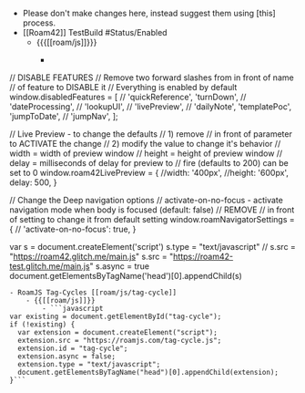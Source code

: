 - Please don't make changes here, instead suggest them using [this] process.
- [[Roam42]] TestBuild #Status/Enabled
    - {{{[[roam/js]]}}}
        - ```javascript

// DISABLE FEATURES
// Remove two forward slashes from in front of name 
// of feature to DISABLE it
// Everything is enabled by default
window.disabledFeatures = [
  // 'quickReference',
   'turnDown',
  // 'dateProcessing',
  // 'lookupUI',
  // 'livePreview',
  // 'dailyNote',
   'templatePoc',
   'jumpToDate',
  // 'jumpNav',
];

// Live Preview - to change the defaults 
// 1) remove // in front of parameter to ACTIVATE the change
// 2) modify the value to change it's behavior
// width  = width of preview window
// height = height of preview window
// delay  = milliseconds of delay for preview to 
// 			fire (defaults to 200) can be set to 0
window.roam42LivePreview = {
  //width:	'400px',
  //height: '600px',
  delay: 500,
}


// Change the Deep navigation options
// activate-on-no-focus - activate navigation mode when body is focused (default: false)
// REMOVE // in front of setting to change it from default setting
window.roamNavigatorSettings = {
//   'activate-on-no-focus': true, 
}

var s = document.createElement('script')
	s.type = "text/javascript"
  //  s.src =  "https://roam42.glitch.me/main.js"
   	s.src =  "https://roam42-test.glitch.me/main.js"
	s.async = true
document.getElementsByTagName('head')[0].appendChild(s)
```
- RoamJS Tag-Cycles [[roam/js/tag-cycle]]
    - {{[[roam/js]]}}
        - ```javascript
var existing = document.getElementById("tag-cycle");
if (!existing) {
  var extension = document.createElement("script");
  extension.src = "https://roamjs.com/tag-cycle.js";
  extension.id = "tag-cycle";
  extension.async = false;
  extension.type = "text/javascript";
  document.getElementsByTagName("head")[0].appendChild(extension);
}```
